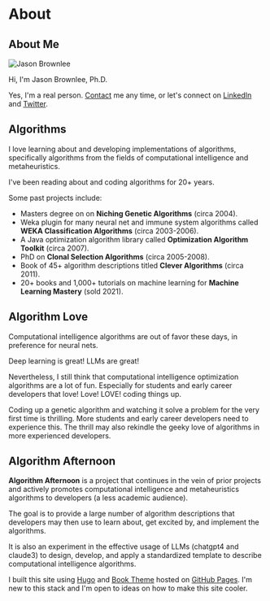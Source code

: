 # About

## About Me

![Jason Brownlee](/jasonbrownlee.jpg)

Hi, I'm Jason Brownlee, Ph.D.

Yes, I'm a real person. [Contact](/docs/contact/) me any time, or let's connect on [LinkedIn](https://www.linkedin.com/in/jasonbrownlee) and [Twitter](https://twitter.com/jason2brownlee).


## Algorithms

I love learning about and developing implementations of algorithms, specifically algorithms from the fields of computational intelligence and metaheuristics.

I've been reading about and coding algorithms for 20+ years.

Some past projects include:

* Masters degree on on **Niching Genetic Algorithms** (circa 2004).
* Weka plugin for many neural net and immune system algorithms called **WEKA Classification Algorithms** (circa 2003-2006).
* A Java optimization algorithm library called **Optimization Algorithm Toolkit** (circa 2007).
* PhD on **Clonal Selection Algorithms** (circa 2005-2008).
* Book of 45+ algorithm descriptions titled **Clever Algorithms** (circa 2011).
* 20+ books and 1,000+ tutorials on machine learning for **Machine Learning Mastery** (sold 2021).

## Algorithm Love
Computational intelligence algorithms are out of favor these days, in preference for neural nets.

Deep learning is great! LLMs are great!

Nevertheless, I still think that computational intelligence optimization algorithms are a lot of fun. Especially for students and early career developers that love! Love! LOVE! coding things up.

Coding up a genetic algorithm and watching it solve a problem for the very first time is thrilling. More students and early career developers need to experience this. The thrill may also rekindle the geeky love of algorithms in more experienced developers.

## Algorithm Afternoon

**Algorithm Afternoon** is a project that continues in the vein of prior projects and actively promotes computational intelligence and metaheuristics algorithms to developers (a less academic audience).

The goal is to provide a large number of algorithm descriptions that developers may then use to learn about, get excited by, and implement the algorithms.

It is also an experiment in the effective usage of LLMs (chatgpt4 and claude3) to design, develop, and apply a standardized template to describe computational intelligence algorithms.

I built this site using [Hugo](https://gohugo.io/) and [Book Theme](https://themes.gohugo.io/themes/hugo-book/) hosted on [GitHub Pages](https://pages.github.com/). I'm new to this stack and I'm open to ideas on how to make this site cooler.

